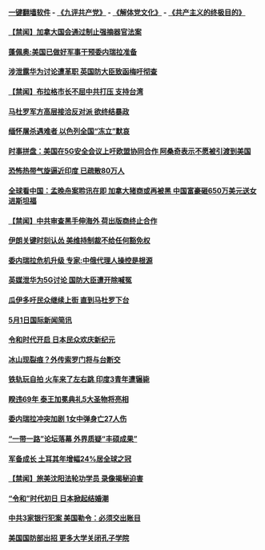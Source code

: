 #### [一键翻墙软件](https://github.com/gfw-breaker/nogfw/blob/master/README.md?t=05030337) -  [《九评共产党》](https://github.com/gfw-breaker/9ping.md?t=05030337) - [《解体党文化》](https://github.com/gfw-breaker/jtdwh.md?t=05030337) - [《共产主义的终极目的》](https://github.com/gfw-breaker/gczydzjmd.md?t=05030337)


#### [【禁闻】加拿大国会通过制止强摘器官法案](../pages/prog202/a102569849.md?t=05030337) 

#### [蓬佩奥:美国已做好军事干预委内瑞拉准备](../pages/prog202/a102569831.md?t=05030337) 

#### [涉泄露华为讨论遭革职 英国防大臣致函梅吁彻查](../pages/prog202/a102569745.md?t=05030337) 

#### [【禁闻】布拉格市长不屈中共打压 支持台湾](../pages/prog202/a102569791.md?t=05030337) 

#### [马杜罗军方高层接洽反对派 欲终结暴政](../pages/prog202/a102569774.md?t=05030337) 

#### [缅怀屠杀遇难者 以色列全国“冻立”默哀](../pages/prog202/a102569737.md?t=05030337) 

#### [时事拼盘：美国在5G安全会议上吁欧盟协同合作 阿桑奇表示不愿被引渡到美国](../pages/prog202/a102569722.md?t=05030337) 

#### [恐怖热带气旋逼近印度 已疏散80万人](../pages/prog202/a102569704.md?t=05030337) 

#### [全球看中国：孟晚舟案聆讯在即 加拿大猪商或再被黑 中国富豪砸650万美元送女进斯坦福](../pages/prog202/a102569693.md?t=05030337) 

#### [【禁闻】中共审查黑手伸海外 荷出版商终止合作](../pages/prog202/a102569672.md?t=05030337) 

#### [伊朗关键时刻认怂 美维持制裁不给任何豁免权](../pages/prog202/a102569666.md?t=05030337) 


#### [委内瑞拉危机升级 专家:中俄代理人操控是根源](../pages/prog202/a102569574.md?t=05030337) 

#### [英媒泄华为5G讨论 国防大臣遭开除喊冤](../pages/prog202/a102569583.md?t=05030337) 

#### [瓜伊多吁民众继续上街 直到马杜罗下台](../pages/prog202/a102569587.md?t=05030337) 


#### [5月1日国际新闻简讯](../pages/prog202/a102569404.md?t=05030337) 

#### [令和时代开启 日本民众欢庆新纪元](../pages/prog202/a102569409.md?t=05030337) 

#### [冰山现裂痕？外传索罗门将与台断交](../pages/prog202/a102569402.md?t=05030337) 

#### [铁轨玩自拍 火车来了左右跳 印度3青年遭辗毙](../pages/prog202/a102569344.md?t=05030337) 

#### [睽违69年 泰王加冕典礼5大圣物将亮相](../pages/prog202/a102569320.md?t=05030337) 

#### [委内瑞拉冲突加剧 1女中弹身亡27人伤](../pages/prog202/a102569283.md?t=05030337) 

#### [“一带一路”论坛落幕 外界质疑“丰硕成果”](../pages/prog202/a102569228.md?t=05030337) 

#### [军备成长 土耳其年增幅24%居全球之冠](../pages/prog202/a102569274.md?t=05030337) 

#### [【禁闻】旅美沈阳法轮功学员 录像揭秘迫害](../pages/prog202/a102568964.md?t=05030337) 

#### [“令和”时代初日 日本掀起结婚潮](../pages/prog202/a102569173.md?t=05030337) 

#### [中共3家银行犯案 美国勒令：必须交出账目](../pages/prog202/a102569145.md?t=05030337) 


#### [美国国防部出招 更多大学关闭孔子学院](../pages/prog202/a102569138.md?t=05030337) 

